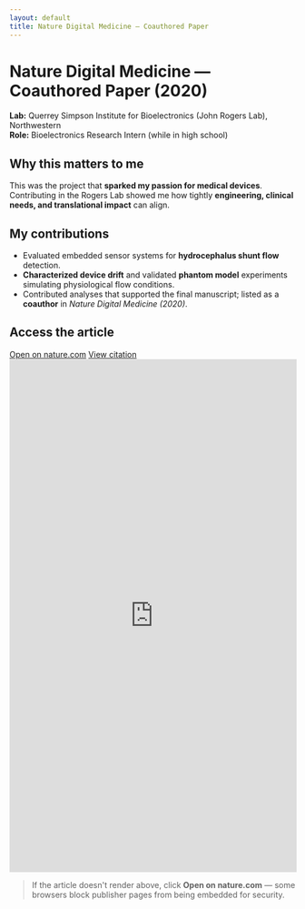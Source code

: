 ```yaml
---
layout: default
title: Nature Digital Medicine — Coauthored Paper
---
```


# Nature Digital Medicine — Coauthored Paper (2020)

**Lab:** Querrey Simpson Institute for Bioelectronics (John Rogers Lab), Northwestern  
**Role:** Bioelectronics Research Intern (while in high school)

## Why this matters to me
This was the project that **sparked my passion for medical devices**. Contributing in the Rogers Lab showed me how tightly **engineering, clinical needs, and translational impact** can align.

## My contributions
- Evaluated embedded sensor systems for **hydrocephalus shunt flow** detection.  
- **Characterized device drift** and validated **phantom model** experiments simulating physiological flow conditions.  
- Contributed analyses that supported the final manuscript; listed as a **coauthor** in *Nature Digital Medicine (2020)*.

## Access the article
<div class="resume-buttons">
  <a class="btn" href="https://www.nature.com/articles/s41746-020-0239-1" target="_blank" rel="noopener">Open on nature.com</a>
  <a class="btn" href="https://www.nature.com/articles/s41746-020-0239-1#citeas" target="_blank" rel="noopener">View citation</a>
</div>

<!-- Attempt inline embed (may be blocked by publisher security) -->
<div class="embed-wrap">
  <iframe
    src="https://www.nature.com/articles/s41746-020-0239-1"
    width="100%" height="900" style="border:1px solid #ddd"
    loading="lazy">
  </iframe>
</div>

> If the article doesn't render above, click **Open on nature.com** — some browsers block publisher pages from being embedded for security.
